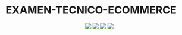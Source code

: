 # EXAMEN-TECNICO-ECOMMERCE
<p align="center">
  <img src="https://res.cloudinary.com/baby9728/image/upload/v1652712548/index_ddmgej.png">
  <img src="https://res.cloudinary.com/baby9728/image/upload/v1652712547/products-list_hjchxh.png">
  <img src="https://res.cloudinary.com/baby9728/image/upload/v1652712547/cart-2_kzto4r.png">
  <img src="https://res.cloudinary.com/baby9728/image/upload/v1652712547/cart-1_u7lfor.png">
</p>
